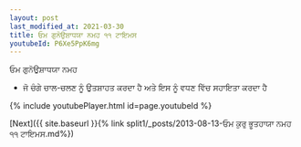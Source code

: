 ```yaml
---
layout: post
last_modified_at: 2021-03-30
title: ਓਮ ਗੁਨੋਉਸ਼ਾਧਯਾ ਨਮਹ ੧੧ ਟਾਇਮਸ
youtubeId: P6Xe5PpK6mg
---
```

 
 
 ਓਮ ਗੁਨੋਉਸ਼ਾਧਯਾ ਨਮਹ  
 
 -  ਜੋ ਚੰਗੇ ਚਾਲ-ਚਲਣ ਨੂੰ ਉਤਸ਼ਾਹਤ ਕਰਦਾ ਹੈ ਅਤੇ ਇਸ ਨੂੰ ਵਧਣ ਵਿੱਚ ਸਹਾਇਤਾ ਕਰਦਾ ਹੈ 
 
  
 
  
 
 
 
 
 
 


{% include youtubePlayer.html id=page.youtubeId %}
 
[Next]({{ site.baseurl }}{% link  split1/_posts/2013-08-13-ਓਮ ਕੁਰੁ ਭੂਤਹਾਯਾ ਨਮਹ ੧੧ ਟਾਇਮਸ.md%})
 
